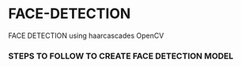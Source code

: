 # FACE-DETECTION
FACE DETECTION using haarcascades OpenCV

### STEPS TO FOLLOW TO CREATE FACE DETECTION MODEL
